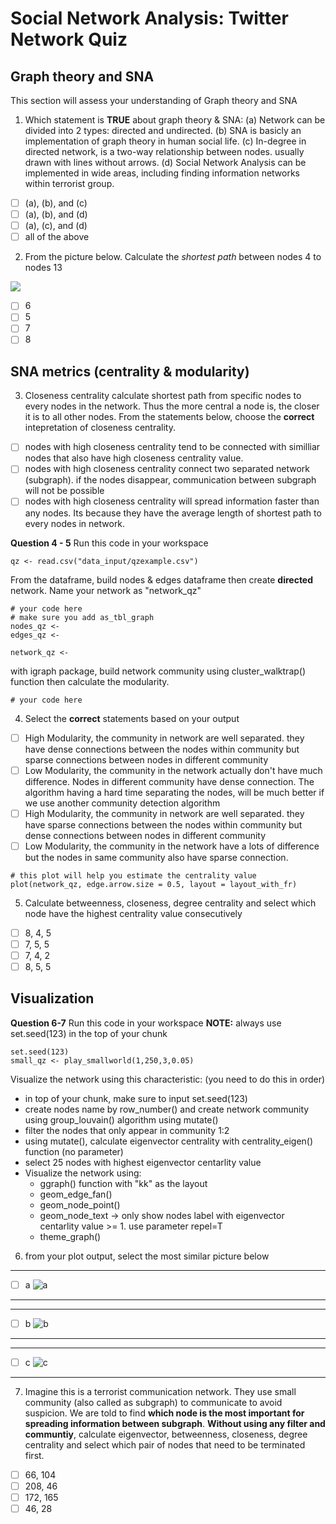 # Social Network Analysis: Twitter Network Quiz

## Graph theory and SNA

This section will assess your understanding of Graph theory and SNA

1. Which statement is **TRUE** about graph theory & SNA: (a) Network can be divided into 2 types: directed and undirected. (b) SNA is basicly an implementation of graph theory in human social life. (c) In-degree in directed network, is a two-way relationship between nodes. usually drawn with lines without arrows. (d) Social Network Analysis can be implemented in wide areas, including finding information networks within terrorist group.
- [ ] (a), (b), and (c)
- [ ] (a), (b), and (d)
- [ ] (a), (c), and (d)
- [ ] all of the above

2. From the picture below. Calculate the *shortest path* between nodes 4 to nodes 13

![](https://github.com/western11/Social-Network-Analysis-Twitter-Network/blob/master/assets/qz1.PNG)

- [ ] 6
- [ ] 5
- [ ] 7
- [ ] 8

## SNA metrics (centrality & modularity)

3. Closeness centrality calculate shortest path from specific nodes to every nodes in the network. Thus the more central a node is, the closer it is to all other nodes. From the statements below, choose the **correct** intepretation of closeness centrality.
- [ ] nodes with high closeness centrality tend to be connected with similliar nodes that also have high closeness centrality value.
- [ ] nodes with high closeness centrality connect two separated network (subgraph). if the nodes disappear, communication between subgraph will not be possible
- [ ] nodes with high closeness centrality will spread information faster than any nodes. Its because they have the average length of shortest path to every nodes in network. 

**Question 4 - 5**
Run this code in your workspace
```
qz <- read.csv("data_input/qzexample.csv")
```
From the dataframe, build nodes & edges dataframe then create **directed** network. Name your network as "network_qz"
```
# your code here
# make sure you add as_tbl_graph
nodes_qz <-
edges_qz <-

network_qz <-
```
with igraph package, build network community using cluster_walktrap() function then calculate the modularity.
```
# your code here
```
4. Select the **correct** statements based on your output
- [ ] High Modularity, the community in network are well separated. they have dense connections between the nodes within community but sparse connections between nodes in different community
- [ ] Low Modularity, the community in the network actually don't have much difference. Nodes in different community have dense connection. The algorithm having a hard time separating the nodes, will be much better if we use another community detection algorithm
- [ ] High Modularity, the community in network are well separated. they have sparse connections between the nodes within community but dense connections between nodes in different community
- [ ] Low Modularity, the community in the network have a lots of difference but the nodes in same community also have sparse connection.

```
# this plot will help you estimate the centrality value
plot(network_qz, edge.arrow.size = 0.5, layout = layout_with_fr)
```
5. Calculate betweenness, closeness, degree centrality and select which node have the highest centrality value consecutively
- [ ] 8, 4, 5
- [ ] 7, 5, 5
- [ ] 7, 4, 2
- [ ] 8, 5, 5

## Visualization 

**Question 6-7**
Run this code in your workspace
**NOTE:** always use set.seed(123) in the  top of your chunk
```
set.seed(123)
small_qz <- play_smallworld(1,250,3,0.05)
```
Visualize the network using this characteristic: (you need to do this in order)
- in top of your chunk, make sure to input set.seed(123)
- create nodes name by row_number() and create network community using group_louvain() algorithm using mutate()
- filter the nodes that only appear in community 1:2
- using mutate(), calculate eigenvector centrality with centrality_eigen() function (no parameter)
- select 25 nodes with highest eigenvector centarlity value
- Visualize the network using: 
  + ggraph() function with "kk" as the layout
  + geom_edge_fan()
  + geom_node_point()
  + geom_node_text -> only show nodes label with eigenvector centarlity value >= 1. use parameter repel=T
  + theme_graph()

6. from your plot output, select the most similar picture below
___
- [ ] a ![a](https://github.com/western11/Social-Network-Analysis-Twitter-Network/blob/master/assets/opt_a.PNG)
___
___
- [ ] b ![b](https://github.com/western11/Social-Network-Analysis-Twitter-Network/blob/master/assets/opt_b.PNG)
___
___
- [ ] c ![c](https://github.com/western11/Social-Network-Analysis-Twitter-Network/blob/master/assets/opt_c.PNG)
___

7. Imagine this is a terrorist communication network. They use small community (also called as subgraph) to communicate to avoid suspicion. We are told to find **which node is the most important for spreading information between subgraph**. **Without using any filter and communtiy**, calculate eigenvector, betweenness, closeness, degree centrality and select which pair of nodes that need to be terminated first.
- [ ] 66, 104
- [ ] 208, 46
- [ ] 172, 165
- [ ] 46, 28
